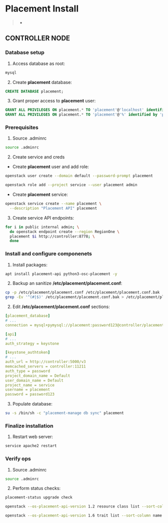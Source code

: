 # Placement Install

> -

## CONTROLLER NODE

### Database setup

1. Access database as root:

```bash
mysql
```

2. Create **placement** database:

```sql
CREATE DATABASE placement;
```

3. Grant proper access to **placement** user:

```sql
GRANT ALL PRIVILEGES ON placement.* TO 'placement'@'localhost' identified by 'password123';
GRANT ALL PRIVILEGES ON placement.* TO 'placement'@'%' identified by 'password123';
```

### Prerequisites

1. Source .adminrc

```bash
source .adminrc
```

2. Create service and creds

* Create **placement** user and add role:

```bash
openstack user create --domain default --password-prompt placement

openstack role add --project service --user placement admin
```

* Create **placement** service:

```bash
openstack service create --name placement \
  --description "Placement API" placement
```

3. Create service API endpoints:

```bash
for i in public internal admin; \
  do openstack endpoint create --region RegionOne \
  placement $i http://controller:8778; \
  done
```

### Install and configure componenets

1. Install packages:

```bash
apt install placement-api python3-osc-placement -y
```

2. Backup an sanitize **/etc/placement/placement.conf**:

```bash
cp -p /etc/placement/placement.conf /etc/placement/placement.conf.bak
grep -Ev '^(#|$)' /etc/placement/placement.conf.bak > /etc/placement/placement.conf
```

2. Edit **/etc/placement/placement.conf** sections:

```yaml
[placement_database]
# ...
connection = mysql+pymysql://placement:password123@controller/placement

[api]
# ...
auth_strategy = keystone

[keystone_authtoken]
# ...
auth_url = http://controller:5000/v3
memcached_servers = controller:11211
auth_type = password
project_domain_name = Default
user_domain_name = Default
project_name = service
username = placement
password = password123
```

3. Populate database:

```bash
su -s /bin/sh -c "placement-manage db sync" placement
```

### Finalize installation

1. Restart web server:

```bash
service apache2 restart
```

### Verify ops

1. Source .adminrc

```bash
source .adminrc
```

2. Perform status checks:

```bash
placement-status upgrade check

openstack --os-placement-api-version 1.2 resource class list --sort-column name

openstack --os-placement-api-version 1.6 trait list --sort-column name
```